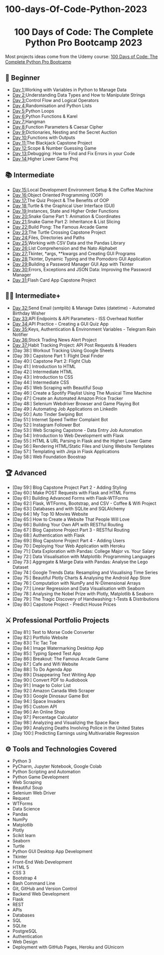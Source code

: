 # 100-days-Of-Code-Python-2023

<h1 align="center">100 Days of Code: The Complete Python Pro Bootcamp 2023</h1>

Most projects ideas come from the Udemy course: [100 Days of Code: The Complete Python Pro Bootcamp](https://www.udemy.com/course/100-days-of-code/)

## 🔰 Beginner 
- [Day 1:](https://github.com/MateusRodriguesF/100-days-Of-Code-Python-2023/tree/main/Curso-%20Python-Udemy/Day_1)Working with Variables in Python to Manage Data
- [Day 2:](https://github.com/MateusRodriguesF/100-days-Of-Code-Python-2023/tree/main/Curso-%20Python-Udemy/Day_2)Understanding Data Types and How to Manipulate Strings
- [Day 3:](https://github.com/MateusRodriguesF/100-days-Of-Code-Python-2023/tree/main/Curso-%20Python-Udemy/Day_3)Control Flow and Logical Operators
- [Day 4:](https://github.com/MateusRodriguesF/100-days-Of-Code-Python-2023/tree/main/Curso-%20Python-Udemy/Day_4)Randomisation and Python Lists
- [Day 5:](https://github.com/MateusRodriguesF/100-days-Of-Code-Python-2023/tree/main/Curso-%20Python-Udemy/Day_5)Python Loops
- [Day 6:](https://github.com/MateusRodriguesF/100-days-Of-Code-Python-2023/tree/main/Curso-%20Python-Udemy/Day_6)Python Functions & Karel
- [Day 7:](https://github.com/MateusRodriguesF/100-days-Of-Code-Python-2023/tree/main/Curso-%20Python-Udemy/Day_7)Hangman
- [Day 8:](https://github.com/MateusRodriguesF/100-days-Of-Code-Python-2023/tree/main/Curso-%20Python-Udemy/Day_8)Function Parameters & Caesar Cipher
- [Day 9:](https://github.com/MateusRodriguesF/100-days-Of-Code-Python-2023/tree/main/Curso-%20Python-Udemy/Day_9)Dictionaries, Nesting and the Secret Auction
- [Day 10:](https://github.com/MateusRodriguesF/100-days-Of-Code-Python-2023/tree/main/Curso-%20Python-Udemy/Day_10)Functions with Outputs
- [Day 11:](https://github.com/MateusRodriguesF/100-days-Of-Code-Python-2023/tree/main/Curso-%20Python-Udemy/Day_11)The Blackjack Capstone Project
- [Day 12:](https://github.com/MateusRodriguesF/100-days-Of-Code-Python-2023/tree/main/Curso-%20Python-Udemy/Day_12)Scope & Number Guessing Game
- [Day 13:](https://github.com/MateusRodriguesF/100-days-Of-Code-Python-2023/tree/main/Curso-%20Python-Udemy/Day_13)Debugging: How to Find and Fix Errors in your Code
- [Day 14:](https://github.com/MateusRodriguesF/100-days-Of-Code-Python-2023/tree/main/Curso-%20Python-Udemy/Day_14)Higher Lower Game Proj
## 📚 Intermediate
- [Day 15:](https://github.com/MateusRodriguesF/100-days-Of-Code-Python-2023/tree/main/Curso-%20Python-Udemy/Day_15)Local Development Environment Setup & the Coffee Machine
- [Day 16:](https://github.com/MateusRodriguesF/100-days-Of-Code-Python-2023/tree/main/Curso-%20Python-Udemy/Day_16)Object Oriented Programming (OOP)
- [Day 17:](https://github.com/MateusRodriguesF/100-days-Of-Code-Python-2023/tree/main/Curso-%20Python-Udemy/Day_17)The Quiz Project & The Benefits of OOP
- [Day 18:](https://github.com/MateusRodriguesF/100-days-Of-Code-Python-2023/tree/main/Curso-%20Python-Udemy/Day_18)Turtle & the Graphical User Interface (GUI)
- [Day 19:](https://github.com/MateusRodriguesF/100-days-Of-Code-Python-2023/tree/main/Curso-%20Python-Udemy/Day_19)Instances, State and Higher Order Functions
- [Day 20:](https://github.com/MateusRodriguesF/100-days-Of-Code-Python-2023/tree/main/Curso-%20Python-Udemy/Day_20)Snake Game Part 1: Animation & Coordinates
- [Day 21:](https://github.com/MateusRodriguesF/100-days-Of-Code-Python-2023/tree/main/Curso-%20Python-Udemy/Day_21)Snake Game Part 2: Inheritance & List Slicing
- [Day 22:](https://github.com/MateusRodriguesF/100-days-Of-Code-Python-2023/tree/main/Curso-%20Python-Udemy/Day_22)Build Pong: The Famous Arcade Game
- [Day 23:](https://github.com/MateusRodriguesF/100-days-Of-Code-Python-2023/tree/main/Curso-%20Python-Udemy/Day_23)The Turtle Crossing Capstone Project
- [Day 24:](https://github.com/MateusRodriguesF/100-days-Of-Code-Python-2023/tree/main/Curso-%20Python-Udemy/Day_24)Files, Directories and Paths
- [Day 25:](https://github.com/MateusRodriguesF/100-days-Of-Code-Python-2023/tree/main/Curso-%20Python-Udemy/Day_25)Working with CSV Data and the Pandas Library
- [Day 26:](https://github.com/MateusRodriguesF/100-days-Of-Code-Python-2023/tree/main/Curso-%20Python-Udemy/Day_26)List Comprehension and the Nato Alphabet
- [Day 27:](https://github.com/MateusRodriguesF/100-days-Of-Code-Python-2023/tree/main/Curso-%20Python-Udemy/Day_27)Tkinter, *args, **kwargs and Creating GUI Programs
- [Day 28:](https://github.com/MateusRodriguesF/100-days-Of-Code-Python-2023/tree/main/Curso-%20Python-Udemy/Day_28)Tkinter, Dynamic Typing and the Pomodoro GUI Application
- [Day 29:](https://github.com/MateusRodriguesF/100-days-Of-Code-Python-2023/tree/main/Curso-%20Python-Udemy/Day_29)Building a Password Manager GUI App with Tkinter
- [Day 30:](https://github.com/MateusRodriguesF/100-days-Of-Code-Python-2023/tree/main/Curso-%20Python-Udemy/Day_30)Errors, Exceptions and JSON Data: Improving the Password Manager
- [Day 31:](https://github.com/MateusRodriguesF/100-days-Of-Code-Python-2023/tree/main/Curso-%20Python-Udemy/Day_31)Flash Card App Capstone Project

## 👨‍💻 Intermediate+
- [Day 32:](https://github.com/MateusRodriguesF/100-days-Of-Code-Python-2023/tree/main/Curso-%20Python-Udemy/Day_32)Send Email (smtplib) & Manage Dates (datetime) - Automated Birthday Wisher
- [Day 33:](https://github.com/MateusRodriguesF/100-days-Of-Code-Python-2023/tree/main/Curso-%20Python-Udemy/Day_33)API Endpoints & API Parameters - ISS Overhead Notifier
- [Day 34:](https://github.com/MateusRodriguesF/100-days-Of-Code-Python-2023/tree/main/Curso-%20Python-Udemy/Day_34)API Practice - Creating a GUI Quiz App
- [Day 35:](https://github.com/MateusRodriguesF/100-days-Of-Code-Python-2023/tree/main/Curso-%20Python-Udemy/Day_35)Keys, Authentication & Environment Variables - Telegram Rain Notifier
- [Day 36:](https://github.com/MateusRodriguesF/100-days-Of-Code-Python-2023/tree/main/Curso-%20Python-Udemy/Day_36)Stock Trading News Alert Project
- [Day 37:](https://github.com/MateusRodriguesF/100-days-Of-Code-Python-2023/tree/main/Curso-%20Python-Udemy/Day_37)Habit Tracking Project: API Post Requests & Headers
- [Day 38:] Workout Tracking Using Google Sheets
- [Day 39:] Capstone Part 1: Flight Deal Finder
- [Day 40:] Capstone Part 2: Flight Club
- [Day 41:] Introduction to HTML
- [Day 42:] Intermediate HTML
- [Day 43:] Introduction to CSS
- [Day 44:] Intermediate CSS
- [Day 45:] Web Scraping with Beautiful Soup
- [Day 46:] Create a Spotify Playlist Using The Musical Time Machine
- [Day 47:] Create an Automated Amazon Price Tracker
- [Day 48:] Selenium Webdriver Browser and Game Playing Bot
- [Day 49:] Automating Job Applications on LinkedIn
- [Day 50:] Auto Tinder Swiping Bot
- [Day 51:] Internet Speed Twitter Complaint Bot
- [Day 52:] Instagram Follower Bot
- [Day 53:] Web Scraping Capstone - Data Entry Job Automation
- [Day 54:] Introduction to Web Development with Flask
- [Day 55:] HTML & URL Parsing in Flask and the Higher Lower Game
- [Day 56:] Rendering HTML/Static Files and Using Website Templates
- [Day 57:] Templating with Jinja in Flask Applications
- [Day 58:] Web Foundation Boostrap

## 🏆 Advanced
- [Day 59:] Blog Capstone Project Part 2 - Adding Styling
- [Day 60:] Make POST Requests with Flask and HTML Forms
- [Day 61:] Building Advanced Forms with Flask-WTForms
- [Day 62:] Flask, WTForms, Bootstrap, and CSV - Coffee & Wifi Project
- [Day 63:] Databases and with SQLite and SQLAlchemy
- [Day 64:] My Top 10 Movies Website
- [Day 65:] How to Create a Website That People Will Love
- [Day 66:] Building Your Own API with RESTful Routing
- [Day 67:] Blog Capstone Project Part 3 - RESTful Routing
- [Day 68:] Authentication with Flask
- [Day 69:] Blog Capstone Project Part 4 - Adding Users
- [Day 70:] Deploying Your Web Application with Heroku
- [Day 71:] Data Exploration with Pandas: College Major vs. Your Salary
- [Day 72:] Data Visualisation with Matplotlib: Programming Languages
- [Day 73:] Aggregate & Marge Data with Pandas: Analyse the Lego Dataset
- [Day 74:] Google Trends Data: Resampling and Visualising Time Series
- [Day 75:] Beautiful Plotly Charts & Analysing the Android App Store
- [Day 76:] Computation with NumPy and N-Dimensional Arrays
- [Day 77:] Linear Regression and Data Visualisation with Seaborn
- [Day 78:] Analysing the Nobel Prize with Plotly, Matplotlib & Seaborn
- [Day 79:] The Tragic Discovery of Handwashing: t-Tests & Distributions
- [Day 80:] Capstone Project - Predict House Prices

## ⚔ Professional Portfolio Projects
- [Day 81:] Text to Morse Code Converter
- [Day 82:] Portfolio Website
- [Day 83:] Tic Tac Toe
- [Day 84:] Image Watermarking Desktop App
- [Day 85:] Typing Speed Test App
- [Day 86:] Breakout: The Famous Arcade Game
- [Day 87:] Cafe and Wifi Website
- [Day 88:] To Do Agenda App
- [Day 89:] Disappearing Text Writing App
- [Day 90:] Convert PDF to Audiobook
- [Day 91:] Image to Color List
- [Day 92:] Amazon Canada Web Scraper
- [Day 93:] Google Dinosaur Game Bot
- [Day 94:] Space Invaders
- [Day 95:] Custom API
- [Day 96:] An Online Shop
- [Day 97:] Percentage Calculator
- [Day 98:] Analyzing and Visualizing the Space Race
- [Day 99:] Analyzing Deaths Involving Police in the United States
- [Day 100:] Predicting Earnings using Multivariable Regression

## ⚙ Tools and Technologies Covered
- Python 3
- PyCharm, Jupyter Notebook, Google Colab
- Python Scripting and Automation
- Python Game Development
- Web Scraping
- Beautiful Soup
- Selenium Web Driver
- Request
- WTForms
- Data Science
- Pandas
- NumPy
- Matplotlib
- Plotly
- Scikit learn
- Seaborn
- Turtle
- Python GUI Desktop App Development
- Tkinter
- Front-End Web Development
- HTML 5
- CSS 3
- Bootstrap 4
- Bash Command Line
- Git, GitHub and Version Control
- Backend Web Development
- Flask
- REST
- APIs
- Databases
- SQL
- SQLite
- PostgreSQL
- Authentication
- Web Design
- Deployment with GitHub Pages, Heroku and GUnicorn
